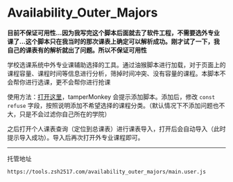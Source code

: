 # Availability_Outer_Majors

**目前不保证可用性...因为我写完这个脚本后面就去了软件工程，不需要选外专业课了...这个脚本只在我当时的那次课表上确定可以解析成功。刚才试了一下，我自己的课表有的解析就出了问题。所以不保证可用性**

学校选课系统中外专业课辅助选择的工具。通过油猴脚本进行加载，对于页面上的课程容量、课程时间等信息进行分析，筛掉时间冲突、没有容量的课程。本脚本不会帮你进行选课，更不会帮你进行抢课

使用方法：[打开这里](https://tools.zsh2517.com/availability_outer_majors/main.user.js)，tamperMonkey 会提示添加脚本。添加后，修改 `const refuse` 字段，按照说明添加不希望选择的课程分类。（默认情况下不添加问题也不大，只是不会过滤你自己所在的学院）

之后打开个人课表查询（定位到总课表）进行课表导入，打开后会自动导入（此时提示导入成功）。导入后再次打开外专业课程即可。

---

托管地址

```
https://tools.zsh2517.com/availability_outer_majors/main.user.js
```
